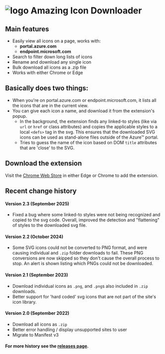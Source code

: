 # ![logo](https://raw.githubusercontent.com/mattlag/Amazing-Icon-Downloader/master/dev/icons/icon32.png) Amazing Icon Downloader

## Main features

- Easily view all icons on a page, works with:
  - **portal.azure.com**
  - **endpoint.microsoft.com**
- Search to filter down long lists of icons
- Rename and download any single icon
- Bulk download all icons as a .zip file
- Works with either Chrome or Edge

## Basically does two things:

- When you're on portal.azure.com or endpoint.microsoft.com, it lists all the icons that are in the current view.
- You can give each icon a name, and download it from the extension's popup.
  - In the background, the extension finds any linked-to styles (like via `url` or `href` or class attributes) and copies the applicable styles to a local `<defs>` tag in the svg. This ensures that the downloaded SVG icons can be used as stand-alone files outside of the Azure&trade; portal.
  - Tries to guess the name of the icon based on DOM `title` attributes that are 'close' to the SVG.

## Download the extension

Visit the [Chrome Web Store](https://chrome.google.com/webstore/detail/amazing-icon-downloader/kllljifcjfleikiipbkdcgllbllahaob/)
in either Edge or Chrome to add the extension.

## Recent change history

#### Version 2.3 (September 2025)

- Fixed a bug where some linked-to styles were not being recognized and copied to the svg code. Overall, improved the detection and "flattening" of styles to the downloaded svg file.

#### Version 2.2 (October 2024)

- Some SVG icons could not be converted to PNG format, and were causing individual and `.zip` folder downloads to fail. These PNG conversions are now skipped so they don't cause the overall process to stop. An alert is shown listing which PNGs could not be downloaded.

#### Version 2.1 (September 2023)

- Download individual icons as `.png`, and `.png`s also included in `.zip` downloads.
- Better support for 'hard coded' svg icons that are not part of the site's icon library.

#### Version 2.0 (September 2022)

- Download all icons as `.zip`
- Better error handling / display unsupported sites to user
- Migrate to Manifest v3

#### For more history see the [releases page](https://github.com/mattl-msft/Amazing-Icon-Downloader/releases).

